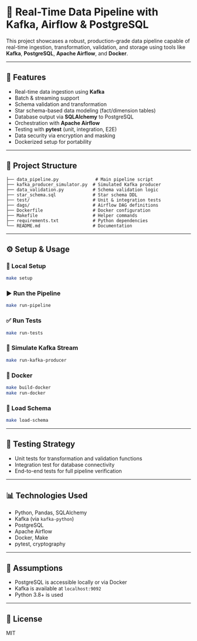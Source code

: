 # 🚀 Real-Time Data Pipeline with Kafka, Airflow & PostgreSQL

This project showcases a robust, production-grade data pipeline capable of real-time ingestion, transformation, validation, and storage using tools like **Kafka**, **PostgreSQL**, **Apache Airflow**, and **Docker**.

---

## 🧩 Features
- Real-time data ingestion using **Kafka**
- Batch & streaming support
- Schema validation and transformation
- Star schema-based data modeling (fact/dimension tables)
- Database output via **SQLAlchemy** to PostgreSQL
- Orchestration with **Apache Airflow**
- Testing with **pytest** (unit, integration, E2E)
- Data security via encryption and masking
- Dockerized setup for portability

---

## 📁 Project Structure
```
├── data_pipeline.py              # Main pipeline script
├── kafka_producer_simulator.py  # Simulated Kafka producer
├── data_validation.py           # Schema validation logic
├── star_schema.sql              # Star schema DDL
├── test/                        # Unit & integration tests
├── dags/                        # Airflow DAG definitions
├── Dockerfile                   # Docker configuration
├── Makefile                     # Helper commands
├── requirements.txt             # Python dependencies
└── README.md                    # Documentation
```

---

## ⚙️ Setup & Usage

### 🔧 Local Setup
```bash
make setup
```

### ▶️ Run the Pipeline
```bash
make run-pipeline
```

### ✅ Run Tests
```bash
make run-tests
```

### 🧪 Simulate Kafka Stream
```bash
make run-kafka-producer
```

### 🐳 Docker
```bash
make build-docker
make run-docker
```

### 🧠 Load Schema
```bash
make load-schema
```

---

## 🧪 Testing Strategy
- Unit tests for transformation and validation functions
- Integration test for database connectivity
- End-to-end tests for full pipeline verification

---

## 📊 Technologies Used
- Python, Pandas, SQLAlchemy
- Kafka (via `kafka-python`)
- PostgreSQL
- Apache Airflow
- Docker, Make
- pytest, cryptography

---

## 📌 Assumptions
- PostgreSQL is accessible locally or via Docker
- Kafka is available at `localhost:9092`
- Python 3.8+ is used

---

## 📄 License
MIT

